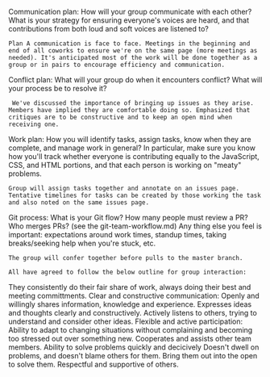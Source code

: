 Communication plan: How will your group communicate with each other? What is your strategy for ensuring everyone's voices are heard, and that contributions from both loud and soft voices are listened to?
    
    Plan A communication is face to face. Meetings in the beginning and end of all coworks to ensure we're on the same page (more meetings as needed). It's anticipated most of the work will be done together as a group or in pairs to encourage efficiency and communication. 

Conflict plan: What will your group do when it encounters conflict? What will your process be to resolve it?
  
     We've discussed the importance of bringing up issues as they arise. Members have implied they are comfortable doing so. Emphasized that critiques are to be constructive and to keep an open mind when receiving one. 

Work plan: How you will identify tasks, assign tasks, know when they are complete, and manage work in general? In particular, make sure you know how you'll track whether everyone is contributing equally to the JavaScript, CSS, and HTML portions, and that each person is working on "meaty" problems.

    Group will assign tasks together and annotate on an issues page. Tentative timelines for tasks can be created by those working the task and also noted on the same issues page.

Git process: What is your Git flow? How many people must review a PR? Who merges PRs? (see the git-team-workflow.md)
Any thing else you feel is important: expectations around work times, standup times, taking breaks/seeking help when you're stuck, etc.

    The group will confer together before pulls to the master branch. 
    
    All have agreed to follow the below outline for group interaction:
   
They consistently do their fair share of work, always doing their best and meeting committments.
Clear and constructive communication: Openly and willingly shares information, knowledge and experience.
Expresses ideas and thoughts clearly and constructively.
Actively listens to others, trying to understand and consider other ideas.
Flexible and active participation:
Ability to adapt to changing situations without complaining and becoming too stressed out over something new.
Cooperates and assists other team members.
Ability to solve problems quickly and decicively
Doesn't dwell on problems, and doesn't blame others for them.
Bring them out into the open to solve them.
Respectful and supportive of others.
